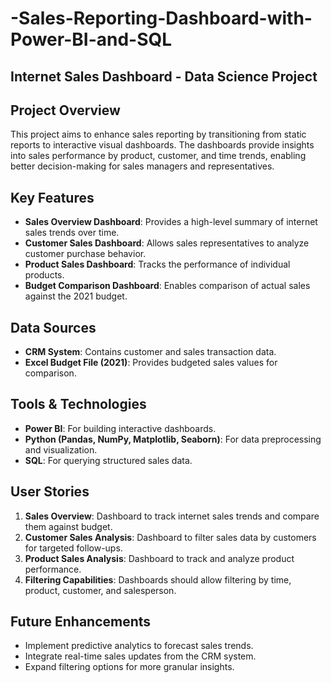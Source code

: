 # -Sales-Reporting-Dashboard-with-Power-BI-and-SQL

## Internet Sales Dashboard - Data Science Project

## Project Overview
This project aims to enhance sales reporting by transitioning from static reports to interactive visual dashboards. The dashboards provide insights into sales performance by product, customer, and time trends, enabling better decision-making for sales managers and representatives.

## Key Features
- **Sales Overview Dashboard**: Provides a high-level summary of internet sales trends over time.
- **Customer Sales Dashboard**: Allows sales representatives to analyze customer purchase behavior.
- **Product Sales Dashboard**: Tracks the performance of individual products.
- **Budget Comparison Dashboard**: Enables comparison of actual sales against the 2021 budget.

## Data Sources
- **CRM System**: Contains customer and sales transaction data.
- **Excel Budget File (2021)**: Provides budgeted sales values for comparison.

## Tools & Technologies
- **Power BI**: For building interactive dashboards.
- **Python (Pandas, NumPy, Matplotlib, Seaborn)**: For data preprocessing and visualization.
- **SQL**: For querying structured sales data.

## User Stories
1. **Sales Overview**: Dashboard to track internet sales trends and compare them against budget.
2. **Customer Sales Analysis**: Dashboard to filter sales data by customers for targeted follow-ups.
3. **Product Sales Analysis**: Dashboard to track and analyze product performance.
4. **Filtering Capabilities**: Dashboards should allow filtering by time, product, customer, and salesperson.


## Future Enhancements
- Implement predictive analytics to forecast sales trends.
- Integrate real-time sales updates from the CRM system.
- Expand filtering options for more granular insights.






